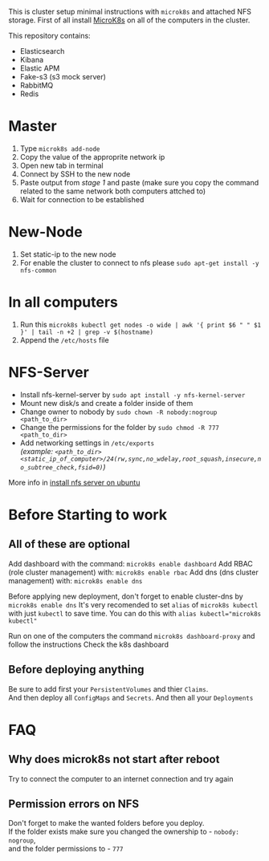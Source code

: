 This is cluster setup minimal instructions with `microk8s` and attached NFS storage.
First of all install [MicroK8s](https://microk8s.io/docs) on all of the computers in the cluster.

This repository contains:
* Elasticsearch
* Kibana
* Elastic APM
* Fake-s3 (s3 mock server)
* RabbitMQ
* Redis

# Master
1. Type `microk8s add-node`
2. Copy the value of the approprite network ip
3. Open new tab in terminal
4. Connect by SSH to the new node
5. Paste output from *stage 1* and paste
   (make sure you copy the command related to the same network both computers attched to)
6. Wait for connection to be established

# New-Node
1. Set static-ip to the new node
2. For enable the cluster to connect to nfs please `sudo apt-get install -y nfs-common`

# In all computers
1. Run this `microk8s kubectl get nodes -o wide | awk '{ print $6 " " $1 }' | tail -n +2 | grep -v $(hostname)`
2. Append the `/etc/hosts` file

# NFS-Server
* Install nfs-kernel-server by `sudo apt install -y nfs-kernel-server`
* Mount new disk/s and create a folder inside of them
* Change owner to nobody by `sudo chown -R nobody:nogroup <path_to_dir>`
* Change the permissions for the folder by `sudo chmod -R 777 <path_to_dir>`
* Add networking settings in `/etc/exports` <br/>
  *(example: `<path_to_dir> <static_ip_of_computer>/24(rw,sync,no_wdelay,root_squash,insecure,no_subtree_check,fsid=0)`)*

More info in [install nfs server on ubuntu](https://www.tecmint.com/install-nfs-server-on-ubuntu/)

# Before Starting to work
## All of these are optional
Add dashboard with the command: `microk8s enable dashboard`
Add RBAC (role cluster management) with: `microk8s enable rbac`
Add dns (dns cluster management) with: `microk8s enable dns`

Before applying new deployment, don't forget to enable cluster-dns by `microk8s enable dns`
It's very recomended to set `alias` of `microk8s kubectl` with just `kubectl` to save time. You can do this with `alias kubectl="microk8s kubectl"`

Run on one of the computers the command `microk8s dashboard-proxy` and follow the instructions
Check the k8s dashboard

## Before deploying anything
Be sure to add first your `PersistentVolumes` and thier `Claims`. <br/>
And then deploy all `ConfigMaps` and `Secrets`.
And then all your `Deployments`

# FAQ
## Why does microk8s not start after reboot
Try to connect the computer to an internet connection and try again

## Permission errors on NFS
Don't forget to make the wanted folders before you deploy. <br/>
If the folder exists make sure you changed the ownership to - `nobody: nogroup`, <br/>
and the folder permissions to - `777`

